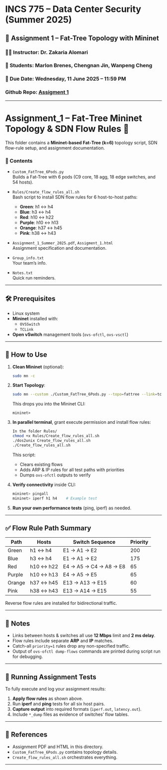 # INCS 775 – Data Center Security (Summer 2025)

## 🧪 Assignment 1 – Fat-Tree Topology with Mininet

### 👨‍🏫 Instructor: Dr. Zakaria Alomari  
### 👤 Students: Marlon Brenes, Chengnan Jin, Wanpeng Cheng  
### 📅 Due Date: Wednesday, 11 June 2025 – 11:59 PM  
### Github Repo: [Assigment 1](https://github.com/BrenesRM/NYIT-775-DatacenterSecurity/tree/main/Assignment_1)

---

# Assignment_1 – Fat‑Tree Mininet Topology & SDN Flow Rules 📘

This folder contains a **Mininet-based Fat‑Tree (k=6)** topology script, SDN flow-rule setup, and assignment documentation.

### 📂 Contents

- `Custom_FatTree_6Pods.py`  
  Builds a Fat‑Tree with 6 pods (C9 core, 18 agg, 18 edge switches, and 54 hosts).

- `Rules/Create_flow_rules_all.sh`  
  Bash script to install SDN flow rules for 6 host-to-host paths:
  - **Green**: h1 ↔ h4  
  - **Blue**: h3 ↔ h4  
  - **Red**: h10 ↔ h22  
  - **Purple**: h10 ↔ h13  
  - **Orange**: h37 ↔ h45  
  - **Pink**: h38 ↔ h43

- `Assignment_1_Summer_2025.pdf`, `Assigment_1.html`  
  Assignment specification and documentation.

- `Group_info.txt`  
  Your team’s info.

- `Notes.txt`  
  Quick run reminders.

---

## 🛠️ Prerequisites

- Linux system
- **Mininet** installed with:
  - `OVSSwitch`
  - `TCLink`
- **Open vSwitch** management tools (`ovs-ofctl`, `ovs-vsctl`)

---

## 🚀 How to Use

1. **Clean Mininet** (optional):
   ```bash
   sudo mn -c
   ```
2. **Start Topology**:
   ```bash
   sudo mn --custom ./Custom_FatTree_6Pods.py --topo=fattree --link=tc --switch=ovsk --controller=none
   ```
   This drops you into the Mininet CLI:
   ```
   mininet>
   ```
3. **In parallel terminal**, grant execute permission and install flow rules:
   ```bash
   In the folder Rules/
   chmod +x Rules/Create_flow_rules_all.sh
   ./dos2unix Create_flow_rules_all.sh
   ./Create_flow_rules_all.sh
   ```
   This script:
   - Clears existing flows
   - Adds ARP & IP rules for all test paths with priorities
   - Dumps `ovs-ofctl` outputs to verify

4. **Verify connectivity** inside CLI:
   ```bash
   mininet> pingall
   mininet> iperf h1 h4    # Example test
   ```

5. **Run your own performance tests** (ping, iperf) as needed.

---

## ✅ Flow Rule Path Summary

| Path     | Hosts         | Switch Sequence                              | Priority |
|----------|----------------|----------------------------------------------|----------|
| Green    | h1 ↔ h4        | E1 → A1 → E2                                  | 200      |
| Blue     | h3 ↔ h4        | E1 → A1 → E2                                  | 175      |
| Red      | h10 ↔ h22      | E4 → A5 → C4 → A8 → E8                         | 65       |
| Purple   | h10 ↔ h13      | E4 → A5 → E5                                   | 65       |
| Orange   | h37 ↔ h45      | E13 → A13 → E15                                | 60       |
| Pink     | h38 ↔ h43      | E13 → A14 → E15                                | 55       |

Reverse flow rules are installed for bidirectional traffic.

---

## 💬 Notes

- Links between hosts & switches all use **12 Mbps** limit and **2 ms delay**.
- Flow rules include separate **ARP** and **IP** matches.
- Catch-all `priority=1` rules drop any non-specified traffic.
- Output of `ovs-ofctl dump-flows` commands are printed during script run for debugging.

---

## 🎯 Running Assignment Tests

To fully execute and log your assignment results:

1. **Apply flow rules** as shown above.
2. Run **iperf** and **ping** tests for all six host pairs.
3. **Capture output** into required formats (`iperf.out`, `latency.out`).
4. Include `*_dump` files as evidence of switches’ flow tables.

---

## 📄 References

- Assignment PDF and HTML in this directory.
- `Custom_FatTree_6Pods.py` contains topology details.
- `Create_flow_rules_all.sh` orchestrates everything.

---
